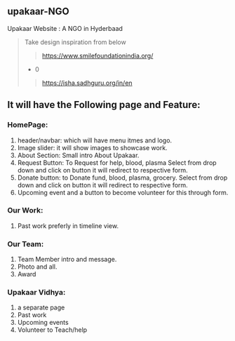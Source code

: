 ## upakaar-NGO
 Upakaar Website : A NGO in Hyderbaad


> Take design inspiration from below 
> 
>>https://www.smilefoundationindia.org/
>+  0
>>https://isha.sadhguru.org/in/en


## It will have the Following page and Feature:

### HomePage:
1. header/navbar: which will have menu itmes and logo.
2. Image slider: it will show images to showcase work.
3. About Section: Small intro About Upakaar.
4. Request Button: To Request for help, blood, plasma Select from drop down and click on button it will redirect to respective form.
5. Donate button: to Donate fund, blood, plasma, grocery. Select from drop down and click on button it will redirect to respective form.
6. Upcoming event and a button to become volunteer for this through form.


### Our Work:
 1. Past work preferly in timeline view.

### Our Team:
1. Team Member intro and message.
2. Photo and all.
3. Award

### Upakaar Vidhya:
1. a separate page 
2. Past work
3. Upcoming events 
4. Volunteer to Teach/help

